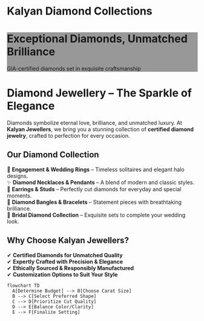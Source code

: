 # Kalyan Diamond Collections

<div class="diamond-hero" style="background-image: linear-gradient(rgba(0, 0, 0, 0.4), rgba(0, 0, 0, 0.4)), url('../assets/images/diamonds/diamond-banner.jpg')">
  <div class="hero-content">
    <h1>Exceptional Diamonds, Unmatched Brilliance</h1>
    <p>GIA-certified diamonds set in exquisite craftsmanship</p>
  </div>
</div>



# **Diamond Jewellery – The Sparkle of Elegance**  

Diamonds symbolize eternal love, brilliance, and unmatched luxury. At **Kalyan Jewellers**, we bring you a stunning collection of **certified diamond jewelry**, crafted to perfection for every occasion.  

## **Our Diamond Collection**  
💎 **Engagement & Wedding Rings** – Timeless solitaires and elegant halo designs.  
✨ **Diamond Necklaces & Pendants** – A blend of modern and classic styles.  
🌟 **Earrings & Studs** – Perfectly cut diamonds for everyday and special moments.  
💍 **Diamond Bangles & Bracelets** – Statement pieces with breathtaking brilliance.  
👑 **Bridal Diamond Collection** – Exquisite sets to complete your wedding look.  

## **Why Choose Kalyan Jewellers?**  
✔ **Certified Diamonds for Unmatched Quality**  
✔ **Expertly Crafted with Precision & Elegance**  
✔ **Ethically Sourced & Responsibly Manufactured**  
✔ **Customization Options to Suit Your Style**  



```mermaid
flowchart TD
  A[Determine Budget] --> B[Choose Carat Size]
  B --> C[Select Preferred Shape]
  C --> D[Prioritize Cut Quality]
  D --> E[Balance Color/Clarity]
  E --> F[Finalize Setting]
```
